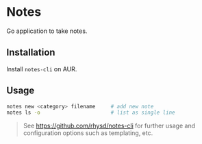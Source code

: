 # Notes

Go application to take notes.

## Installation

Install `notes-cli` on AUR.

## Usage

```bash
notes new <category> filename     # add new note
notes ls -o                       # list as single line
```

> See https://github.com/rhysd/notes-cli for further usage and configuration options such as
> templating, etc.
